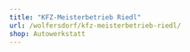 ```yaml
---
title: "KFZ-Meisterbetrieb Riedl"
url: /wolfersdorf/kfz-meisterbetrieb-riedl/
shop: Autowerkstatt
---
```


